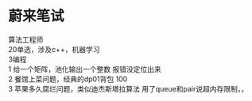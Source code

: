 # 蔚来笔试

算法工程师  
20单选，涉及c++，机器学习  
3编程  
1 给一个矩阵，池化输出一个整数 报错没定位出来  
2 餐馆上菜问题，经典的dp01背包 100  
3 苹果多久腐烂问题，类似迪杰斯塔拉算法 用了queue和pair说超内存限制，，